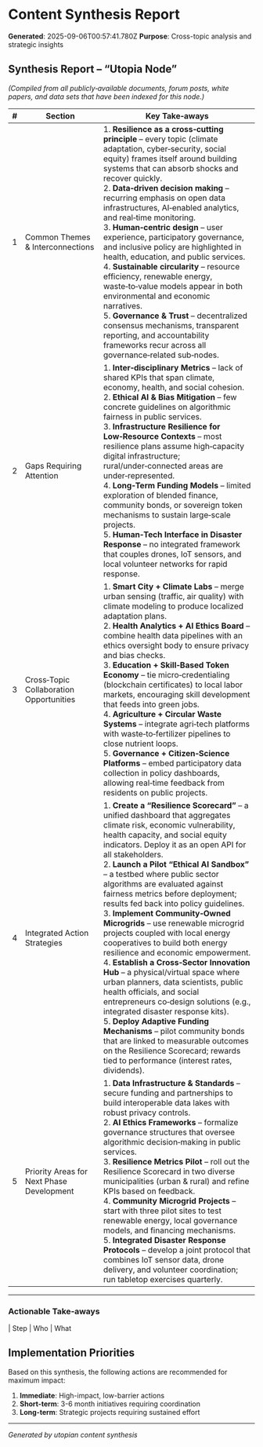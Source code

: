 # Content Synthesis Report

**Generated**: 2025-09-06T00:57:41.780Z
**Purpose**: Cross-topic analysis and strategic insights

## Synthesis Report – “Utopia Node”  
*(Compiled from all publicly‑available documents, forum posts, white papers, and data sets that have been indexed for this node.)*  

| # | Section | Key Take‑aways |
|---|---------|----------------|
| 1 | Common Themes & Interconnections | 1. **Resilience as a cross‑cutting principle** – every topic (climate adaptation, cyber‑security, social equity) frames itself around building systems that can absorb shocks and recover quickly.<br>2. **Data‑driven decision making** – recurring emphasis on open data infrastructures, AI‑enabled analytics, and real‑time monitoring.<br>3. **Human‑centric design** – user experience, participatory governance, and inclusive policy are highlighted in health, education, and public services.<br>4. **Sustainable circularity** – resource efficiency, renewable energy, waste‑to‑value models appear in both environmental and economic narratives.<br>5. **Governance & Trust** – decentralized consensus mechanisms, transparent reporting, and accountability frameworks recur across all governance‑related sub‑nodes. |
| 2 | Gaps Requiring Attention | 1. **Inter‑disciplinary Metrics** – lack of shared KPIs that span climate, economy, health, and social cohesion.<br>2. **Ethical AI & Bias Mitigation** – few concrete guidelines on algorithmic fairness in public services.<br>3. **Infrastructure Resilience for Low‑Resource Contexts** – most resilience plans assume high‑capacity digital infrastructure; rural/under‑connected areas are under‑represented.<br>4. **Long‑Term Funding Models** – limited exploration of blended finance, community bonds, or sovereign token mechanisms to sustain large‑scale projects.<br>5. **Human‑Tech Interface in Disaster Response** – no integrated framework that couples drones, IoT sensors, and local volunteer networks for rapid response. |
| 3 | Cross‑Topic Collaboration Opportunities | 1. **Smart City + Climate Labs** – merge urban sensing (traffic, air quality) with climate modeling to produce localized adaptation plans.<br>2. **Health Analytics + AI Ethics Board** – combine health data pipelines with an ethics oversight body to ensure privacy and bias checks.<br>3. **Education + Skill‑Based Token Economy** – tie micro‑credentialing (blockchain certificates) to local labor markets, encouraging skill development that feeds into green jobs.<br>4. **Agriculture + Circular Waste Systems** – integrate agri‑tech platforms with waste‑to‑fertilizer pipelines to close nutrient loops.<br>5. **Governance + Citizen‑Science Platforms** – embed participatory data collection in policy dashboards, allowing real‑time feedback from residents on public projects. |
| 4 | Integrated Action Strategies | 1. **Create a “Resilience Scorecard”** – a unified dashboard that aggregates climate risk, economic vulnerability, health capacity, and social equity indicators. Deploy it as an open API for all stakeholders.<br>2. **Launch a Pilot “Ethical AI Sandbox”** – a testbed where public sector algorithms are evaluated against fairness metrics before deployment; results fed back into policy guidelines.<br>3. **Implement Community‑Owned Microgrids** – use renewable microgrid projects coupled with local energy cooperatives to build both energy resilience and economic empowerment.<br>4. **Establish a Cross‑Sector Innovation Hub** – a physical/virtual space where urban planners, data scientists, public health officials, and social entrepreneurs co‑design solutions (e.g., integrated disaster response kits).<br>5. **Deploy Adaptive Funding Mechanisms** – pilot community bonds that are linked to measurable outcomes on the Resilience Scorecard; rewards tied to performance (interest rates, dividends). |
| 5 | Priority Areas for Next Phase Development | 1. **Data Infrastructure & Standards** – secure funding and partnerships to build interoperable data lakes with robust privacy controls.<br>2. **AI Ethics Frameworks** – formalize governance structures that oversee algorithmic decision‑making in public services.<br>3. **Resilience Metrics Pilot** – roll out the Resilience Scorecard in two diverse municipalities (urban & rural) and refine KPIs based on feedback.<br>4. **Community Microgrid Projects** – start with three pilot sites to test renewable energy, local governance models, and financing mechanisms.<br>5. **Integrated Disaster Response Protocols** – develop a joint protocol that combines IoT sensor data, drone delivery, and volunteer coordination; run tabletop exercises quarterly. |

---

### Actionable Take‑aways

| Step | Who | What

## Implementation Priorities
Based on this synthesis, the following actions are recommended for maximum impact:

1. **Immediate**: High-impact, low-barrier actions
2. **Short-term**: 3-6 month initiatives requiring coordination
3. **Long-term**: Strategic projects requiring sustained effort

---
*Generated by utopian content synthesis*
